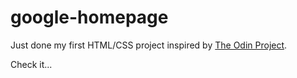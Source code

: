 # google-homepage

Just done my first HTML/CSS project inspired by [The Odin Project](http://www.theodinproject.com/web-development-101/html-css).

Check it...

